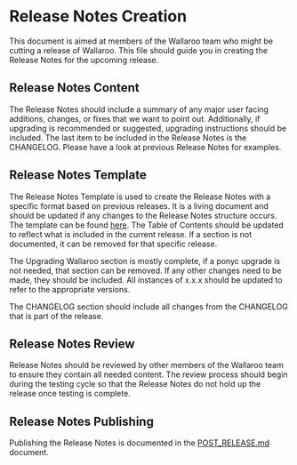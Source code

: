 # Release Notes Creation

This document is aimed at members of the Wallaroo team who might be cutting a release of Wallaroo. This file should guide you in creating the Release Notes for the upcoming release.

## Release Notes Content

The Release Notes should include a summary of any major user facing additions, changes, or fixes that we want to point out. Additionally, if upgrading is recommended or suggested, upgrading instructions should be included. The last item to be included in the Release Notes is the CHANGELOG. Please have a look at previous Release Notes for examples.


## Release Notes Template

The Release Notes Template is used to create the Release Notes with a specific format based on previous releases. It is a living document and should be updated if any changes to the Release Notes structure occurs. The template can be found [here](RELEASE_NOTES_TEMPLATE.md). The Table of Contents should be updated to reflect what is included in the current release. If a section is not documented, it can be removed for that specific release.

The Upgrading Wallaroo section is mostly complete, if a ponyc upgrade is not needed, that section can be removed. If any other changes need to be made, they should be included. All instances of x.x.x should be updated to refer to the appropriate versions.

The CHANGELOG section should include all changes from the CHANGELOG that is part of the release.

## Release Notes Review

Release Notes should be reviewed by other members of the Wallaroo team to ensure they contain all needed content. The review process should begin during the testing cycle so that the Release Notes do not hold up the release once testing is complete.

## Release Notes Publishing

Publishing the Release Notes is documented in the [POST_RELEASE.md](POST_RELEASE.md) document.
